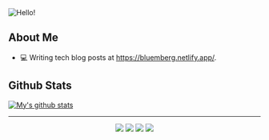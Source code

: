 <img src="https://raw.githubusercontent.com/nitchell/nitchell/master/header.png" alt="Hello!">

## About Me
- 💻   Writing tech blog posts at https://bluemberg.netlify.app/. 


## Github Stats
  [![My's github stats](https://github-readme-stats.vercel.app/api?username=nitchell&count_private=true&show_icons=true&theme=dracula)](https://github.com/nitchell/github-readme-stats)


<hr>
<p align="center">
  <p align="center">
    <a href="https://twitter.com/natyourbae" alt="Twitter"><img src="https://raw.githubusercontent.com/nitchell/nitchell/master/readme/twitter-fill.svg"></a>
    <a href="https://www.linkedin.com/in/nataprawiraf/" alt="Linkedin"><img src="https://raw.githubusercontent.com/nitchell/nitchell/master/readme/linkedin-fill.svg"></a>
    <a href="mailto:prawira8991@gmail.com" alt="Contact me"><img src="https://raw.githubusercontent.com/nitchell/nitchell/master/readme/mail-fill.svg"></a>
    <a href="https://bluemberg.netlify.app" alt="My site"><img src="https://raw.githubusercontent.com/nitchell/nitchell/master/readme/external-link-line.svg"></a>
  </p>
</p>
